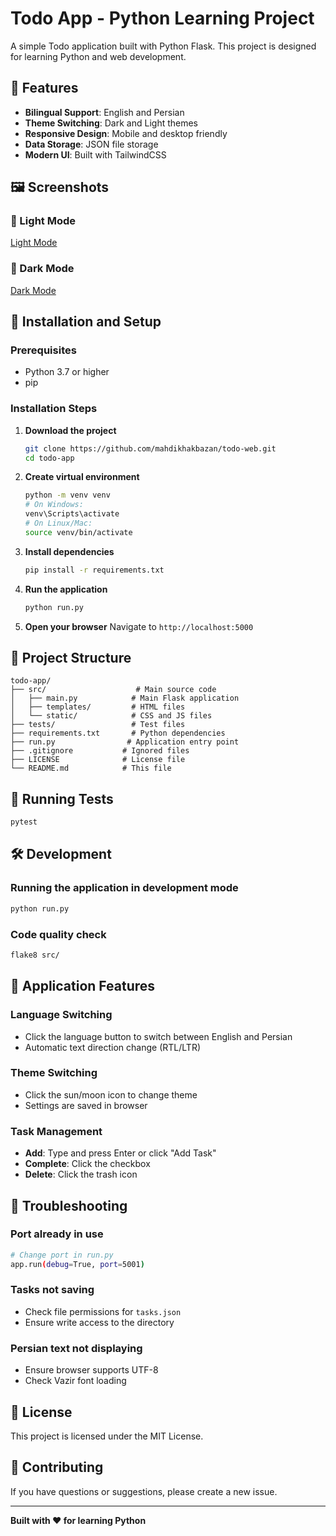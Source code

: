 # Todo App - Python Learning Project

A simple Todo application built with Python Flask. This project is designed for learning Python and web development.

## 🌟 Features

- **Bilingual Support**: English and Persian
- **Theme Switching**: Dark and Light themes
- **Responsive Design**: Mobile and desktop friendly
- **Data Storage**: JSON file storage
- **Modern UI**: Built with TailwindCSS
## 🖼️ Screenshots

### 🔆 Light Mode
 [Light Mode](screenshots/light_en.png)

### 🌙 Dark Mode
 [Dark Mode](screenshots/dark_en.png)

## 🚀 Installation and Setup

### Prerequisites
- Python 3.7 or higher
- pip

### Installation Steps

1. **Download the project**
   ```bash
   git clone https://github.com/mahdikhakbazan/todo-web.git
   cd todo-app
   ```

2. **Create virtual environment**
   ```bash
   python -m venv venv
   # On Windows:
   venv\Scripts\activate
   # On Linux/Mac:
   source venv/bin/activate
   ```

3. **Install dependencies**
   ```bash
   pip install -r requirements.txt
   ```

4. **Run the application**
   ```bash
   python run.py
   ```

5. **Open your browser**
   Navigate to `http://localhost:5000`

## 📁 Project Structure

```
todo-app/
├── src/                    # Main source code
│   ├── main.py            # Main Flask application
│   ├── templates/         # HTML files
│   └── static/            # CSS and JS files
├── tests/                 # Test files
├── requirements.txt       # Python dependencies
├── run.py                # Application entry point
├── .gitignore           # Ignored files
├── LICENSE              # License file
└── README.md            # This file
```

## 🧪 Running Tests

```bash
pytest
```

## 🛠️ Development

### Running the application in development mode
```bash
python run.py
```

### Code quality check
```bash
flake8 src/
```

## 🎨 Application Features

### Language Switching
- Click the language button to switch between English and Persian
- Automatic text direction change (RTL/LTR)

### Theme Switching
- Click the sun/moon icon to change theme
- Settings are saved in browser

### Task Management
- **Add**: Type and press Enter or click "Add Task"
- **Complete**: Click the checkbox
- **Delete**: Click the trash icon

## 🐛 Troubleshooting

### Port already in use
```bash
# Change port in run.py
app.run(debug=True, port=5001)
```

### Tasks not saving
- Check file permissions for `tasks.json`
- Ensure write access to the directory

### Persian text not displaying
- Ensure browser supports UTF-8
- Check Vazir font loading

## 📄 License

This project is licensed under the MIT License.

## 🤝 Contributing

If you have questions or suggestions, please create a new issue.

---

**Built with ❤️ for learning Python**
